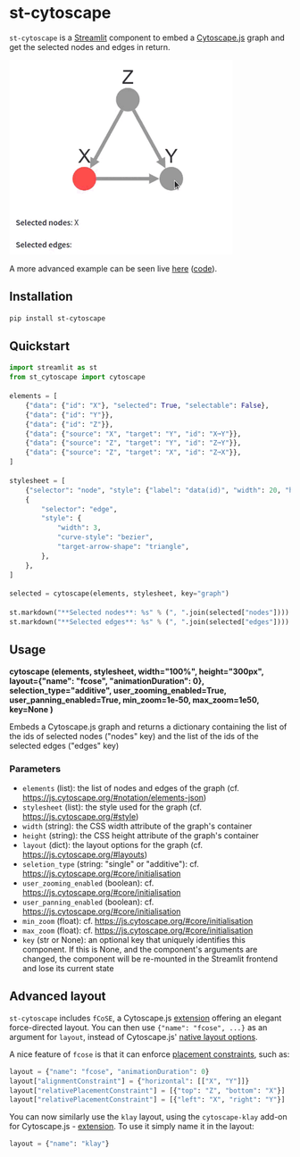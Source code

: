 # st-cytoscape

`st-cytoscape` is a [Streamlit](https://streamlit.io) component to embed a [Cytoscape.js](https://js.cytoscape.org/) graph and get the selected nodes and edges in return.

![Screenshot](screenshot.gif)

A more advanced example can be seen live [here](https://share.streamlit.io/vivien0000/causal-simulator/main/app.py) ([code](https://github.com/vivien000/causal-simulator)).

## Installation

```bash
pip install st-cytoscape
```

## Quickstart

```python
import streamlit as st
from st_cytoscape import cytoscape

elements = [
    {"data": {"id": "X"}, "selected": True, "selectable": False},
    {"data": {"id": "Y"}},
    {"data": {"id": "Z"}},
    {"data": {"source": "X", "target": "Y", "id": "X➞Y"}},
    {"data": {"source": "Z", "target": "Y", "id": "Z➞Y"}},
    {"data": {"source": "Z", "target": "X", "id": "Z➞X"}},
]

stylesheet = [
    {"selector": "node", "style": {"label": "data(id)", "width": 20, "height": 20}},
    {
        "selector": "edge",
        "style": {
            "width": 3,
            "curve-style": "bezier",
            "target-arrow-shape": "triangle",
        },
    },
]

selected = cytoscape(elements, stylesheet, key="graph")

st.markdown("**Selected nodes**: %s" % (", ".join(selected["nodes"])))
st.markdown("**Selected edges**: %s" % (", ".join(selected["edges"])))
```

## Usage

**cytoscape (elements,
    stylesheet,
    width="100%",
    height="300px",
    layout={"name": "fcose", "animationDuration": 0},
    selection_type="additive",
    user_zooming_enabled=True,
    user_panning_enabled=True,
    min_zoom=1e-50,
    max_zoom=1e50,
    key=None
)**

Embeds a Cytoscape.js graph and returns a dictionary containing the list of the ids of selected nodes ("nodes" key) and the list of the ids of the selected edges ("edges" key)

### Parameters

- `elements` (list): the list of nodes and edges of the graph
    (cf. https://js.cytoscape.org/#notation/elements-json)
- `stylesheet` (list): the style used for the graph (cf. https://js.cytoscape.org/#style)
- `width` (string): the CSS width attribute of the graph's container
- `height` (string): the CSS height attribute of the graph's container
- `layout` (dict): the layout options for the graph (cf. https://js.cytoscape.org/#layouts)
- `seletion_type` (string: "single" or "additive"): cf. https://js.cytoscape.org/#core/initialisation
- `user_zooming_enabled` (boolean): cf. https://js.cytoscape.org/#core/initialisation
- `user_panning_enabled` (boolean): cf. https://js.cytoscape.org/#core/initialisation
- `min_zoom` (float): cf. https://js.cytoscape.org/#core/initialisation
- `max_zoom` (float): cf. https://js.cytoscape.org/#core/initialisation
- `key` (str or None): an optional key that uniquely identifies this component. If this is None, and the component's arguments are changed, the component will be re-mounted in the Streamlit frontend and lose its current state

## Advanced layout

`st-cytoscape` includes `fCoSE`, a Cytoscape.js [extension](https://github.com/iVis-at-Bilkent/cytoscape.js-fcose) offering an elegant force-directed layout. You can then use `{"name": "fcose", ...}` as an argument for `layout`, instead of Cytoscape.js' [native layout options](https://js.cytoscape.org/#layouts).

A nice feature of `fcose` is that it can enforce [placement constraints](https://github.com/iVis-at-Bilkent/cytoscape.js-fcose#documentation), such as:

```python
layout = {"name": "fcose", "animationDuration": 0}
layout["alignmentConstraint"] = {"horizontal": [["X", "Y"]]}
layout["relativePlacementConstraint"] = [{"top": "Z", "bottom": "X"}]
layout["relativePlacementConstraint"] = [{"left": "X", "right": "Y"}]
```

You can now similarly use the `klay` layout, using the `cytoscape-klay` add-on for Cytoscape.js - [extension](https://github.com/cytoscape/cytoscape.js-klay).  To use it simply name it in the layout:

```Python
layout = {"name": "klay"}
```
